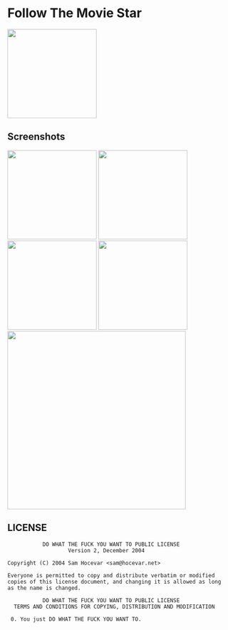 # Follow The Movie Star

<img src="http://i.imgur.com/47LhxYx.png=100x100" width="200px" />

## Screenshots

<img src="http://i.imgur.com/GSKsGHk.png" width="200px" />
<img src="http://i.imgur.com/bZUfOvO.png" width="200px" />
<img src="http://i.imgur.com/OqqutVh.png" width="200px" />

<img src="http://i.imgur.com/WdrbDpc.png" width="200px" />
<img src="http://i.imgur.com/AbbqoD1.png" width="400px" />

## LICENSE

```
           DO WHAT THE FUCK YOU WANT TO PUBLIC LICENSE
                   Version 2, December 2004

Copyright (C) 2004 Sam Hocevar <sam@hocevar.net>

Everyone is permitted to copy and distribute verbatim or modified
copies of this license document, and changing it is allowed as long
as the name is changed.

           DO WHAT THE FUCK YOU WANT TO PUBLIC LICENSE
  TERMS AND CONDITIONS FOR COPYING, DISTRIBUTION AND MODIFICATION

 0. You just DO WHAT THE FUCK YOU WANT TO.
```
